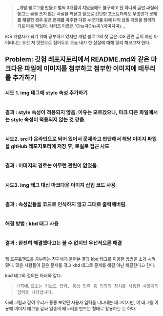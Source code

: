 <blockquote>
<p><strong>_개발 블로그를 만들고 벌써 3개월이 지났음에도 불구하고 단 하나의 글만 싸질러 놓고는 글을 쓰지 않는 사실을 깨닫고 앞으로 간단한 포스트더라도 무엇인가 문제를 해결한 경우 같은 문제를 마주한 다른 누군가를 위해 나의 삽질 과정을 정리하기로 마음 먹었다. 시리즈 이름은 'Cha곡Cha곡'(차곡차곡). _</strong></p>
</blockquote>
<p>iOS 개발자가 되기 위해 공부하고 있지만 개발 블로그의 첫 글은 iOS 관련 글이 아닌 아이러니는 우선 저 뒷편으로 접어두고 오늘 내가 한 삽질에 대해 정리 해보고자 한다.</p>
<h2 id="problem-깃헙-레포지토리에서-readmemd와-같은-마크다운-파일에-이미지를-첨부하고-첨부한-이미지에-테두리를-추가하기">Problem: 깃헙 레포지토리에서 README.md와 같은 마크다운 파일에 이미지를 첨부하고 첨부한 이미지에 테두리를 추가하기</h2>
<h3 id="시도-1-img-태그에-style-속성-추가하기">시도 1. img 태그에 style 속성 추가하기</h3>
<blockquote>
<p><img alt="" src="https://velog.velcdn.com/images/eratchacha/post/fd47bb8a-7f45-4935-b073-afab4e6f78be/image.png" /></p>
</blockquote>
<h3 id="결과--style-속성이-적용되지-않음-이유는-모르겠으나-마크-다운-파일에서는-style-속성이-적용되지-않는-것-같음">결과 : style 속성이 적용되지 않음. 이유는 모르겠으나, 마크 다운 파일에서는 style 속성이 적용되지 않는 것 같음.</h3>
<blockquote>
<p><img alt="" src="https://velog.velcdn.com/images/eratchacha/post/59806f4a-d602-4df6-8ac5-3c9cf8779f93/image.png" /></p>
</blockquote>
<h3 id="시도2-src가-온라인으로-되어-있어서-문제라고-판단해서-해당-이미지-파일을-github-레포지토리에-저장-후-로컬로-접근-시도">시도2. src가 온라인으로 되어 있어서 문제라고 판단해서 해당 이미지 파일을 gitHub 레포지토리에 저장 후, 로컬로 접근 시도</h3>
<blockquote>
<p><img alt="" src="https://velog.velcdn.com/images/eratchacha/post/5c5fd0f2-e6a1-4404-a3f7-4333a57b9bea/image.png" /></p>
</blockquote>
<h3 id="결과--이미지의-경로는-아무런-관련이-없었음">결과 : 이미지의 경로는 아무런 관련이 없었음.</h3>
<blockquote>
<p><img alt="" src="https://velog.velcdn.com/images/eratchacha/post/59806f4a-d602-4df6-8ac5-3c9cf8779f93/image.png" /></p>
</blockquote>
<h3 id="시도3-img-태그-대신-마크다운-이미지-삽입-코드-사용">시도3. img 태그 대신 마크다운 이미지 삽입 코드 사용</h3>
<blockquote>
<p><img alt="" src="https://velog.velcdn.com/images/eratchacha/post/f785fc2f-d8c2-4275-bbab-ee58d3b7a3b3/image.png" /></p>
</blockquote>
<h3 id="결과--속성값들을-코드로-인식하지-않고-그대로-출력해버림">결과 : 속성값들을 코드로 인식하지 않고 그대로 출력해버림.</h3>
<blockquote>
<p><img alt="" src="https://velog.velcdn.com/images/eratchacha/post/aa6055a8-1c51-4a79-b1ee-9296f0daf0c6/image.png" /> </p>
</blockquote>
<h3 id="해결-방법--kbd-태그-사용">해결 방법 : kbd 태그 사용</h3>
<blockquote>
<p><img alt="" src="https://velog.velcdn.com/images/eratchacha/post/c3ff50d0-be4f-4bf0-bbdc-d229d62dd639/image.png" /></p>
</blockquote>
<h3 id="결과--완전히-해결했다고는-볼-수-없지만-우선적으론-해결">결과 : 완전히 해결했다고는 볼 수 없지만 우선적으론 해결</h3>
<blockquote>
<p><img alt="" src="https://velog.velcdn.com/images/eratchacha/post/8f7a72a5-0262-471a-aff1-609fcc08dcc6/image.png" /></p>
</blockquote>
<p>웹 프론트엔드를 공부하는 친구에게 물어본 결과 kbd 태그를 이용한 방법을 소개 시켜줬다. 많은 사람들이 같은 문제를 겪고 kbd 태그로 문제를 해결 아닌 해결한다고 한다. </p>
<p>kbd 태그의 정의는 아래와 같다.</p>
<blockquote>
<p>HTML <kbd> 요소는 키보드 입력, 음성 입력 등 임의의 장치를 사용한 사용자의 입력을 나타냅니다.</p>
</blockquote>
<p> 아래 그림과 같이 우리가 종종 보았던 사용자 입력을 나타내는 태그이지만, 이 태그를 이용해 이미지 태그를 감싸 일종의 테두리를 만드는 형태로 활용하는 듯 하다.</p>
<blockquote>
<p><img alt="" src="https://velog.velcdn.com/images/eratchacha/post/17c8f8f0-237f-406d-a9d3-c331af0a2cb6/image.png" /></p>
</blockquote>
